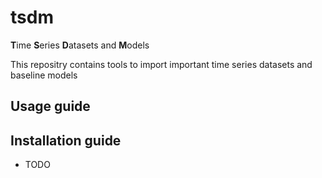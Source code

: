 # tsdm

**T**ime **S**eries **D**atasets and **M**odels

This repositry contains tools to import important time series datasets and baseline models

## Usage guide

## Installation guide

* TODO
